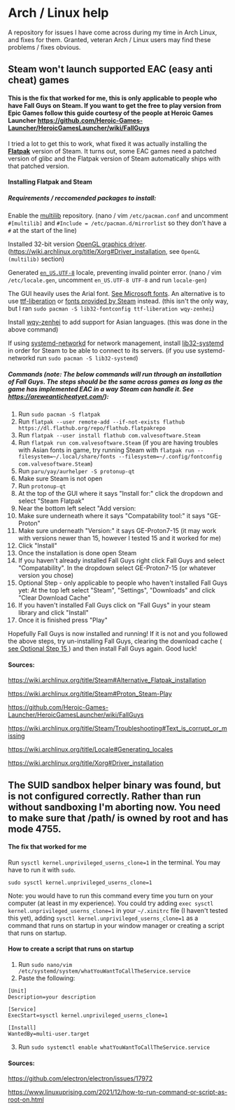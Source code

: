 # Arch / Linux help
A repository for issues I have come across during my time in Arch Linux, and fixes for them. Granted, veteran Arch / Linux users may find these problems / fixes obvious.

## Steam won't launch supported EAC (easy anti cheat) games
#### This is the fix that worked for me, this is only applicable to people who have Fall Guys on Steam. If you want to get the free to play version from Epic Games follow this guide courtesy of the people at Heroic Games Launcher https://github.com/Heroic-Games-Launcher/HeroicGamesLauncher/wiki/FallGuys

I tried a lot to get this to work, what fixed it was actually installing the [**Flatpak**](https://wiki.archlinux.org/title/Flatpak) version of Steam. It turns out, some EAC games need a patched version of glibc and the Flatpak version of Steam automatically ships with that patched version.

#### Installing Flatpak and Steam
##### Requirements / reccomended packages to install:
Enable the [multilib](https://wiki.archlinux.org/title/Official_repositories#multilib) repository. (nano / vim `/etc/pacman.conf` and uncomment `#[multilib]` and `#Include = /etc/pacman.d/mirrorlist` so they don't have a `#` at the start of the line)

Installed 32-bit version [OpenGL graphics driver](https://wiki.archlinux.org/title/Xorg#Driver_installation). (https://wiki.archlinux.org/title/Xorg#Driver_installation, see `OpenGL (multilib)` section)

Generated [`en_US.UTF-8`](https://wiki.archlinux.org/title/Locale#Generating_locales) locale, preventing invalid pointer error. (nano / vim `/etc/locale.gen`, uncomment `en_US.UTF-8 UTF-8` and run `locale-gen`)

The GUI heavily uses the Arial font. [See Microsoft fonts](https://wiki.archlinux.org/title/Microsoft_fonts). An alternative is to use [ttf-liberation](https://archlinux.org/packages/?name=ttf-liberation) or [fonts provided by Steam](https://wiki.archlinux.org/title/Steam/Troubleshooting#Text_is_corrupt_or_missing) instead. (this isn't the only way, but I ran `sudo pacman -S lib32-fontconfig ttf-liberation wqy-zenhei`)

Install [wqy-zenhei](https://archlinux.org/packages/?name=wqy-zenhei) to add support for Asian languages. (this was done in the above command)

If using [systemd-networkd](https://wiki.archlinux.org/title/Systemd-networkd) for network management, install [lib32-systemd](https://archlinux.org/packages/?name=lib32-systemd) in order for Steam to be able to connect to its servers. (if you use systemd-networkd run `sudo pacman -S lib32-systemd`)

##### Commands (note: The below commands will run through an installation of Fall Guys. The steps should be the same across games as long as the game has implemented EAC in a way Steam can handle it. See https://areweanticheatyet.com/):

1. Run `sudo pacman -S flatpak`
2. Run `flatpak --user remote-add --if-not-exists flathub https://dl.flathub.org/repo/flathub.flatpakrepo`
3. Run `flatpak --user install flathub com.valvesoftware.Steam`
4. Run `flatpak run com.valvesoftware.Steam` (if you are having troubles with Asian fonts in game, try running Steam with `flatpak run --filesystem=~/.local/share/fonts --filesystem=~/.config/fontconfig  com.valvesoftware.Steam`)
5. Run `paru/yay/aurhelper -S protonup-qt`
6. Make sure Steam is not open
7. Run `protonup-qt`
8. At the top of the GUI where it says "Install for:" click the dropdown and select "Steam Flatpak"
9. Near the bottom left select "Add version:
10. Make sure underneath where it says "Compatability tool:" it says "GE-Proton"
11. Make sure underneath "Version:" it says GE-Proton7-15 (it may work with versions newer than 15, however I tested 15 and it worked for me)
12. Click "Install"
13. Once the installation is done open Steam
14. If you haven't already installed Fall Guys right click Fall Guys and select "Compatability". In the dropdown select GE-Proton7-15 (or whatever version you chose)
15. <a id=optional-step-15> Optional Step - only applicable to people who haven't installed Fall Guys yet: At the top left select "Steam", "Settings", "Downloads" and click "Clear Download Cache"
16. If you haven't installed Fall Guys click on "Fall Guys" in your steam library and click "Install"
17. Once it is finished press "Play"

Hopefully Fall Guys is now installed and running! If it is not and you followed the above steps, try un-installing Fall Guys, clearing the download cache (<a href=#optional-step-15> see Optional Step 15 </a>) and then install Fall Guys again. Good luck!
#### Sources:
https://wiki.archlinux.org/title/Steam#Alternative_Flatpak_installation

https://wiki.archlinux.org/title/Steam#Proton_Steam-Play

https://github.com/Heroic-Games-Launcher/HeroicGamesLauncher/wiki/FallGuys

https://wiki.archlinux.org/title/Steam/Troubleshooting#Text_is_corrupt_or_missing

https://wiki.archlinux.org/title/Locale#Generating_locales

https://wiki.archlinux.org/title/Xorg#Driver_installation



## The SUID sandbox helper binary was found, but is not configured correctly. Rather than run without sandboxing I'm aborting now. You need to make sure that /path/ is owned by root and has mode 4755.
#### The fix that worked for me
Run `sysctl kernel.unprivileged_userns_clone=1` in the terminal. You may have to run it with `sudo`.

`sudo sysctl kernel.unprivileged_userns_clone=1`

Note: you would have to run this command every time you turn on your computer (at least in my experience). You could try adding `exec sysctl kernel.unprivileged_userns_clone=1` in your `~/.xinitrc` file (I haven't tested this yet), adding `sysctl kernel.unprivileged_userns_clone=1` as a command that runs on startup in your window manager or creating a script that runs on startup.

#### How to create a script that runs on startup
1. Run `sudo nano/vim /etc/systemd/system/whatYouWantToCallTheService.service`
2. Paste the following:
```
[Unit]
Description=your description

[Service]
ExecStart=sysctl kernel.unprivileged_userns_clone=1

[Install]
WantedBy=multi-user.target
```
3. Run `sudo systemctl enable whatYouWantToCallTheService.service`

#### Sources:
https://github.com/electron/electron/issues/17972

https://www.linuxuprising.com/2021/12/how-to-run-command-or-script-as-root-on.html
